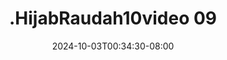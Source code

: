 --- 
title: ".HijabRaudah10video 09"
description: "download bokep .HijabRaudah10video 09 twitter full new"
date: 2024-10-03T00:34:30-08:00
file_code: "79q9pg85pkpu"
draft: false
cover: "ma90sq71ltns0sbl.jpg"
tags: ["indo", "bokep-indo", "bokep-viral", "bokep-ig"]
length: 156
fld_id: "1391165"
foldername: ".HijabRaudah10video"
categories: [".HijabRaudah10video"]
views: 49
---